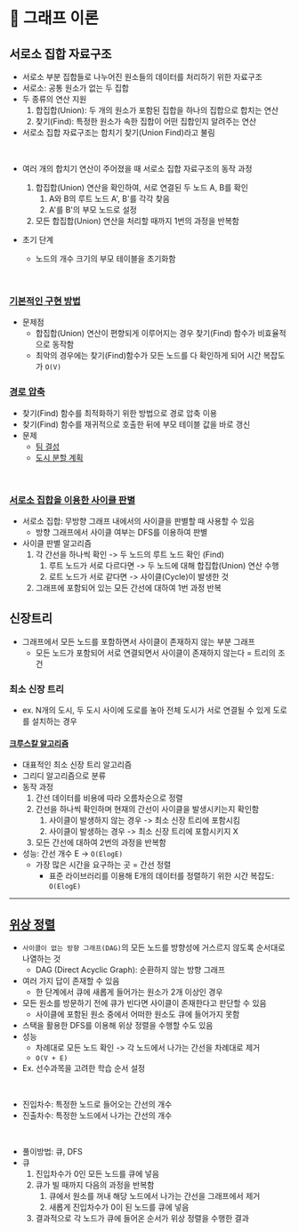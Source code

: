 # 📑 그래프 이론

## 서로소 집합 자료구조

- 서로소 부분 집합들로 나누어진 원소들의 데이터를 처리하기 위한 자료구조
- 서로소: 공통 원소가 없는 두 집합
- 두 종류의 연산 지원
  1. 합집합(Union): 두 개의 원소가 포함된 집합을 하나의 집합으로 합치는 연산
  2. 찾기(Find): 특정한 원소가 속한 집합이 어떤 집합인지 알려주는 연산
- 서로소 집합 자료구조는 합치기 찾기(Union Find)라고 불림

<br />

- 여러 개의 합치기 연산이 주어졌을 때 서로소 집합 자료구조의 동작 과정

  1. 합집합(Union) 연산을 확인하여, 서로 연결된 두 노드 A, B를 확인
     1. A와 B의 루트 노드 A', B'를 각각 찾음
     2. A'를 B'의 부모 노드로 설정
  2. 모든 합집합(Union) 연산을 처리할 때까지 1번의 과정을 반복함

- 초기 단계
  - 노드의 개수 크기의 부모 테이블을 초기화함

<br />

### [기본적인 구현 방법](1.py)

- 문제점
  - 합집합(Union) 연산이 편향되게 이루어지는 경우 찾기(Find) 함수가 비효율적으로 동작함
  - 최악의 경우에는 찾기(Find)함수가 모든 노드를 다 확인하게 되어 시간 복잡도가 `O(V)`

### [경로 압축](2.py)

- 찾기(Find) 함수를 최적화하기 위한 방법으로 경로 압축 이용
- 찾기(Find) 함수를 재귀적으로 호출한 뒤에 부모 테이블 값을 바로 갱신
- 문제
  - [팀 결성](6.py)
  - [도시 분할 계획](7.py)

<br />

### [서로소 집합을 이용한 사이클 판별](3.py)

- 서로소 집합: 무방향 그래프 내에서의 사이클을 판별할 때 사용할 수 있음
  - 방향 그래프에서 사이클 여부는 DFS를 이용하여 판별
- 사이클 판별 알고리즘
  1. 각 간선을 하나씩 확인 -> 두 노드의 루트 노드 확인 (Find)
     1. 루트 노드가 서로 다르다면 -> 두 노드에 대해 합집합(Union) 연산 수행
     2. 로트 노드가 서로 같다면 -> 사이클(Cycle)이 발생한 것
  2. 그래프에 포함되어 있는 모든 간선에 대하여 1번 과정 반복

## 신장트리

- 그래프에서 모든 노드를 포함하면서 사이클이 존재하지 않는 부분 그래프
  - 모든 노드가 포함되어 서로 연결되면서 사이클이 존재하지 않는다 = 트리의 조건

### 최소 신장 트리

- ex. N개의 도시, 두 도시 사이에 도로를 놓아 전체 도시가 서로 연결될 수 있게 도로를 설치하는 경우

#### [크루스칼 알고리즘](4.py)

- 대표적인 최소 신장 트리 알고리즘
- 그리디 알고리즘으로 분류
- 동작 과정
  1. 간선 데이터를 비용에 따라 오름차순으로 정렬
  2. 간선을 하나씩 확인하며 현재의 간선이 사이클을 발생시키는지 확인함
     1. 사이클이 발생하지 않는 경우 -> 최소 신장 트리에 포함시킴
     2. 사이클이 발생하는 경우 -> 최소 신장 트리에 포함시키지 X
  3. 모든 간선에 대하여 2번의 과정을 반복함
- 성능: 간선 개수 E -> `O(ElogE)`
  - 가장 많은 시간을 요구하는 곳 = 간선 정렬
    - 표준 라이브러리를 이용해 E개의 데이터를 정렬하기 위한 시간 복잡도: `O(ElogE)`

---

## [위상 정렬](5.py)

- `사이클이 없는 방향 그래프(DAG)`의 모든 노드를 방향성에 거스르지 않도록 순서대로 나열하는 것
  - DAG (Direct Acyclic Graph): 순환하지 않는 방향 그래프
- 여러 가지 답이 존재할 수 있음
  - 한 단계에서 큐에 새롭게 들어가는 원소가 2개 이상인 경우
- 모든 원소를 방문하기 전에 큐가 빈다면 사이클이 존재한다고 판단할 수 있음
  - 사이클에 포함된 원소 중에서 어떠한 원소도 큐에 들어가지 못함
- 스택을 활용한 DFS를 이용해 위상 정렬을 수행할 수도 있음
- 성능
  - 차례대로 모든 노드 확인 -> 각 노드에서 나가는 간선을 차례대로 제거
  - `O(V + E)`
- Ex. 선수과목을 고려한 학습 순서 설정

<br />

- 진입차수: 특정한 노드로 들어오는 간선의 개수
- 진출차수: 특정한 노드에서 나가는 간선의 개수

<br />

- 풀이방법: 큐, DFS
- 큐
  1. 진입차수가 0인 모든 노드를 큐에 넣음
  2. 큐가 빌 때까지 다음의 과정을 반복함
     1. 큐에서 원소를 꺼내 해당 노드에서 나가는 간선을 그래프에서 제거
     2. 새롭게 진입차수가 0이 된 노드를 큐에 넣음
  3. 결과적으로 각 노드가 큐에 들어온 순서가 위상 정렬을 수행한 결과
